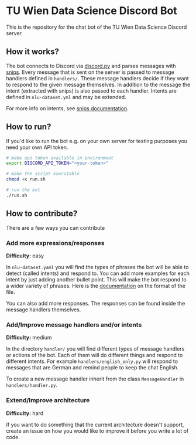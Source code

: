 # TU Wien Data Science Discord Bot

This is the repository for the chat bot of the TU Wien Data Science Discord server.


## How it works?
The bot connects to Discord via [discord.py](https://github.com/Rapptz/discord.py) and parses messages with [snips](https://github.com/snipsco/snips-nlu). Every message that is sent on the server is passed to message handlers defined in `handlers/`. These message handlers decide if they want to respond to the given message themselves. In addition to the message the intent (extracted with snips) is also passed to each handler. Intents are defined in `nlu-dataset.yml` and may be extended.

For more info on intents, see [snips documentation](https://snips-nlu.readthedocs.io/en/latest/index.html).


## How to run?
If you'd like to run the bot e.g. on your own server for testing purposes you need your own API token.

```bash
# make api token available in environment
export DISCORD_API_TOKEN="<your-token>"

# make the script executable
chmod +x run.sh

# run the bot
./run.sh
```


## How to contribute?
There are a few ways you can contribute

### Add more expressions/responses
**Difficulty:** easy

In `nlu-dataset.yaml` you will find the types of phrases the bot will be able to detect (called intents) and respond to. You can add more examples for each intent by just adding another bullet point. This will make the bot respond to a wider variety of phrases. Here is the [documentation](https://snips-nlu.readthedocs.io/en/latest/dataset.html) on the format of the file.

You can also add more responses. The responses can be found inside the message handlers themselves.

### Add/Improve message handlers and/or intents
**Difficulty:** medium

In the directory `handler/` you will find different types of message handlers or actions of the bot. Each of them will do different things and respond to different intents. For example `handlers/english_only.py` will respond to messages that are German and remind people to keep the chat English.

To create a new message handler inherit from the class `MessageHandler` in `handlers/handler.py`.

### Extend/Improve architecture
**Difficulty:** hard

If you want to do something that the current architecture doesn't support, create an issue on how you would like to improve it before you write a lot of code.
